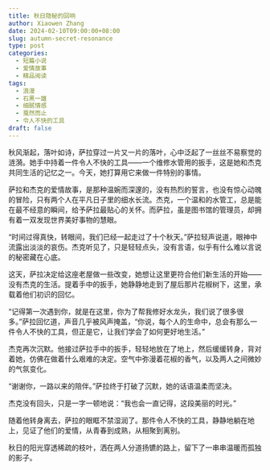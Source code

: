 ```yaml
---
title: 秋日隐秘的回响
author: Xiaowen Zhang
date: 2024-02-10T09:00:00+08:00
slug: autumn-secret-resonance
type: post
categories:
  - 短篇小说
  - 爱情故事
  - 精品阅读
tags:
  - 浪漫
  - 石黑一雄
  - 细腻情感
  - 戛然而止
  - 令人不快的工具
draft: false
---
```


秋风渐起，落叶如诗，萨拉穿过一片又一片的落叶，心中泛起了一丝丝不易察觉的涟漪。她手中持着一件令人不快的工具——一个维修水管用的扳手，这是她和杰克共同生活的记忆之一。今天，她打算用它来做一件特别的事情。

萨拉和杰克的爱情故事，是那种温婉而深邃的，没有热烈的誓言，也没有惊心动魄的冒险，只有两个人在平凡日子里的细水长流。杰克，一个温和的水管工，总是能在最不经意的瞬间，给予萨拉最贴心的关怀。而萨拉，虽是图书馆的管理员，却拥有着一双发现世界美好事物的慧眼。

“时间过得真快，转眼间，我们已经一起走过了十个秋天。”萨拉轻声说道，眼神中流露出淡淡的哀伤。杰克听见了，只是轻轻点头，没有言语，似乎有什么难以言说的秘密藏在心底。

这天，萨拉决定给这座老屋做一些改变，她想让这里更符合他们新生活的开始——没有杰克的生活。提着手中的扳手，她静静地走到了屋后那片花椒树下，这里，承载着他们初识的回忆。

“记得第一次遇到你，就是在这里，你为了帮我修好水龙头，我们说了很多很多。”萨拉回忆道，声音几乎被风声掩盖，“你说，每个人的生命中，总会有那么一件令人不快的工具，但正是它，让我们学会了如何更好地生活。”

杰克再次沉默。他接过萨拉手中的扳手，轻轻地放在了地上，然后缓缓转身，背对着她，仿佛在做着什么艰难的决定。空气中弥漫着花椒的香气，以及两人之间微妙的气氛变化。

“谢谢你，一路以来的陪伴。”萨拉终于打破了沉默，她的话语温柔而坚决。

杰克没有回头，只是一字一顿地说：“我也会一直记得，这段美丽的时光。”

随着他转身离去，萨拉的眼眶不禁湿润了。那件令人不快的工具，静静地躺在地上，见证了他们的爱情，从青春到成熟，从相聚到离别。

秋日的阳光穿透稀疏的枝叶，洒在两人分道扬镳的路上，留下了一串串温暖而孤独的影子。